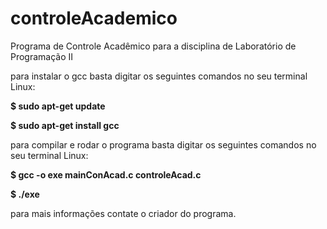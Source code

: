 # controleAcademico
Programa de Controle Acadêmico para a disciplina de Laboratório de Programação II


para instalar o gcc basta digitar os seguintes comandos no seu terminal Linux:

**$ sudo apt-get update**

**$ sudo apt-get install gcc**

para compilar e rodar o programa basta digitar os seguintes comandos no seu terminal Linux:

**$ gcc -o exe mainConAcad.c controleAcad.c**

**$ ./exe**

para mais informações contate o criador do programa.
